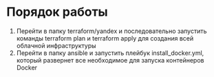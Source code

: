 # Порядок работы
1. Перейти в папку terraform/yandex и последовательно запустить команды terraform plan и terraform apply для создания всей облачной инфраструктуры
2. Перейти в папку ansible и запустить плейбук install_docker.yml, который развернет все необходимое для запуска контейнеров Docker
